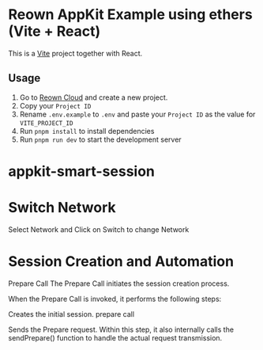# Reown AppKit Example using ethers (Vite + React)

This is a [Vite](https://vitejs.dev) project together with React.

## Usage

1. Go to [Reown Cloud](https://cloud.reown.com) and create a new project.
2. Copy your `Project ID`
3. Rename `.env.example` to `.env` and paste your `Project ID` as the value for `VITE_PROJECT_ID`
4. Run `pnpm install` to install dependencies
5. Run `pnpm run dev` to start the development server

# appkit-smart-session

# Switch Network
Select Network and Click on Switch to change Network

# Session Creation and Automation
Prepare Call
The Prepare Call initiates the session creation process.

When the Prepare Call is invoked, it performs the following steps:

   Creates the initial session.
   prepare call

   Sends the Prepare request.
     Within this step, it also internally calls the sendPrepare() function to handle the actual request transmission.
